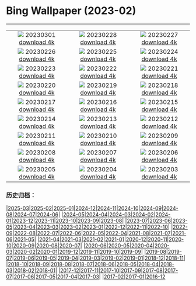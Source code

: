 # Bing Wallpaper (2023-02)
**************
| | | |
|:-:|:-:|:-:|
| ![](https://www.bing.com/th?id=OHR.LuebeckCityGate_ZH-CN4618826141_1920x1080.jpg) 20230301 [download 4k](https://www.bing.com/th?id=OHR.LuebeckCityGate_ZH-CN4618826141_UHD.jpg) | ![](https://www.bing.com/th?id=OHR.AtraniAmalfi_ZH-CN6391731688_1920x1080.jpg) 20230228 [download 4k](https://www.bing.com/th?id=OHR.AtraniAmalfi_ZH-CN6391731688_UHD.jpg) | ![](https://www.bing.com/th?id=OHR.PolarBearFrost_ZH-CN5918160947_1920x1080.jpg) 20230227 [download 4k](https://www.bing.com/th?id=OHR.PolarBearFrost_ZH-CN5918160947_UHD.jpg) |
| ![](https://www.bing.com/th?id=OHR.CanopyPeru_ZH-CN5659581553_1920x1080.jpg) 20230226 [download 4k](https://www.bing.com/th?id=OHR.CanopyPeru_ZH-CN5659581553_UHD.jpg) | ![](https://www.bing.com/th?id=OHR.BryceAnniv_ZH-CN5305245786_1920x1080.jpg) 20230225 [download 4k](https://www.bing.com/th?id=OHR.BryceAnniv_ZH-CN5305245786_UHD.jpg) | ![](https://www.bing.com/th?id=OHR.RichmondParkDuck_ZH-CN4956127005_1920x1080.jpg) 20230224 [download 4k](https://www.bing.com/th?id=OHR.RichmondParkDuck_ZH-CN4956127005_UHD.jpg) |
| ![](https://www.bing.com/th?id=OHR.BabblingBrook_ZH-CN9371346787_1920x1080.jpg) 20230223 [download 4k](https://www.bing.com/th?id=OHR.BabblingBrook_ZH-CN9371346787_UHD.jpg) | ![](https://www.bing.com/th?id=OHR.FriedensglockeFichtelberg_ZH-CN5510489151_1920x1080.jpg) 20230222 [download 4k](https://www.bing.com/th?id=OHR.FriedensglockeFichtelberg_ZH-CN5510489151_UHD.jpg) | ![](https://www.bing.com/th?id=OHR.MardiGrasNOLA_ZH-CN9628788934_1920x1080.jpg) 20230221 [download 4k](https://www.bing.com/th?id=OHR.MardiGrasNOLA_ZH-CN9628788934_UHD.jpg) |
| ![](https://www.bing.com/th?id=OHR.Itaimbezinho_ZH-CN5641449623_1920x1080.jpg) 20230220 [download 4k](https://www.bing.com/th?id=OHR.Itaimbezinho_ZH-CN5641449623_UHD.jpg) | ![](https://www.bing.com/th?id=OHR.MauiWhale_ZH-CN6664793962_1920x1080.jpg) 20230219 [download 4k](https://www.bing.com/th?id=OHR.MauiWhale_ZH-CN6664793962_UHD.jpg) | ![](https://www.bing.com/th?id=OHR.EbenIceCave_ZH-CN6035107581_1920x1080.jpg) 20230218 [download 4k](https://www.bing.com/th?id=OHR.EbenIceCave_ZH-CN6035107581_UHD.jpg) |
| ![](https://www.bing.com/th?id=OHR.BirdcountAllen_ZH-CN4029022734_1920x1080.jpg) 20230217 [download 4k](https://www.bing.com/th?id=OHR.BirdcountAllen_ZH-CN4029022734_UHD.jpg) | ![](https://www.bing.com/th?id=OHR.FireFallYosemite_ZH-CN3351604820_1920x1080.jpg) 20230216 [download 4k](https://www.bing.com/th?id=OHR.FireFallYosemite_ZH-CN3351604820_UHD.jpg) | ![](https://www.bing.com/th?id=OHR.HippoDayChobe_ZH-CN2883647954_1920x1080.jpg) 20230215 [download 4k](https://www.bing.com/th?id=OHR.HippoDayChobe_ZH-CN2883647954_UHD.jpg) |
| ![](https://www.bing.com/th?id=OHR.OtaruIgloo_ZH-CN2078929256_1920x1080.jpg) 20230214 [download 4k](https://www.bing.com/th?id=OHR.OtaruIgloo_ZH-CN2078929256_UHD.jpg) | ![](https://www.bing.com/th?id=OHR.MoonValley_ZH-CN1906470869_1920x1080.jpg) 20230213 [download 4k](https://www.bing.com/th?id=OHR.MoonValley_ZH-CN1906470869_UHD.jpg) | ![](https://www.bing.com/th?id=OHR.BoobyDarwinDay_ZH-CN9917306809_1920x1080.jpg) 20230212 [download 4k](https://www.bing.com/th?id=OHR.BoobyDarwinDay_ZH-CN9917306809_UHD.jpg) |
| ![](https://www.bing.com/th?id=OHR.DarkSkiesDV_ZH-CN1076500221_1920x1080.jpg) 20230211 [download 4k](https://www.bing.com/th?id=OHR.DarkSkiesDV_ZH-CN1076500221_UHD.jpg) | ![](https://www.bing.com/th?id=OHR.EpidaurusGreece_ZH-CN0640135476_1920x1080.jpg) 20230210 [download 4k](https://www.bing.com/th?id=OHR.EpidaurusGreece_ZH-CN0640135476_UHD.jpg) | ![](https://www.bing.com/th?id=OHR.LowerAntelopeAZ_ZH-CN4758496750_1920x1080.jpg) 20230209 [download 4k](https://www.bing.com/th?id=OHR.LowerAntelopeAZ_ZH-CN4758496750_UHD.jpg) |
| ![](https://www.bing.com/th?id=OHR.EileanDonanDawn_ZH-CN0383017858_1920x1080.jpg) 20230208 [download 4k](https://www.bing.com/th?id=OHR.EileanDonanDawn_ZH-CN0383017858_UHD.jpg) | ![](https://www.bing.com/th?id=OHR.MedievalLabro_ZH-CN0015356188_1920x1080.jpg) 20230207 [download 4k](https://www.bing.com/th?id=OHR.MedievalLabro_ZH-CN0015356188_UHD.jpg) | ![](https://www.bing.com/th?id=OHR.WaitangiFjordlandNP_ZH-CN9436140228_1920x1080.jpg) 20230206 [download 4k](https://www.bing.com/th?id=OHR.WaitangiFjordlandNP_ZH-CN9436140228_UHD.jpg) |
| ![](https://www.bing.com/th?id=OHR.YearRabbit_ZH-CN2751166096_1920x1080.jpg) 20230205 [download 4k](https://www.bing.com/th?id=OHR.YearRabbit_ZH-CN2751166096_UHD.jpg) | ![](https://www.bing.com/th?id=OHR.Lichun2023_ZH-CN7842399047_1920x1080.jpg) 20230204 [download 4k](https://www.bing.com/th?id=OHR.Lichun2023_ZH-CN7842399047_UHD.jpg) | ![](https://www.bing.com/th?id=OHR.QuebecFrontenac_ZH-CN9519096458_1920x1080.jpg) 20230203 [download 4k](https://www.bing.com/th?id=OHR.QuebecFrontenac_ZH-CN9519096458_UHD.jpg) |

### 历史归档：

|[2025-03](/../2025-03/2025-03.md)|[2025-02](/../2025-02/2025-02.md)|[2025-01](/../2025-01/2025-01.md)|[2024-12](/../2024-12/2024-12.md)|[2024-11](/../2024-11/2024-11.md)|[2024-10](/../2024-10/2024-10.md)|[2024-09](/../2024-09/2024-09.md)|[2024-08](/../2024-08/2024-08.md)|[2024-07](/../2024-07/2024-07.md)|[2024-06](/../2024-06/2024-06.md)|
|[2024-05](/../2024-05/2024-05.md)|[2024-04](/../2024-04/2024-04.md)|[2024-03](/../2024-03/2024-03.md)|[2024-02](/../2024-02/2024-02.md)|[2024-01](/../2024-01/2024-01.md)|[2023-12](/../2023-12/2023-12.md)|[2023-11](/../2023-11/2023-11.md)|[2023-10](/../2023-10/2023-10.md)|[2023-09](/../2023-09/2023-09.md)|[2023-08](/../2023-08/2023-08.md)|
|[2023-07](/../2023-07/2023-07.md)|[2023-06](/../2023-06/2023-06.md)|[2023-05](/../2023-05/2023-05.md)|[2023-04](/../2023-04/2023-04.md)|[2023-03](/../2023-03/2023-03.md)|[2023-02](/2023-02.md)|[2023-01](/../2023-01/2023-01.md)|[2022-12](/../2022-12/2022-12.md)|[2022-11](/../2022-11/2022-11.md)|[2022-10](/../2022-10/2022-10.md)|
|[2022-09](/../2022-09/2022-09.md)|[2022-08](/../2022-08/2022-08.md)|[2022-07](/../2022-07/2022-07.md)|[2022-06](/../2022-06/2022-06.md)|[2022-05](/../2022-05/2022-05.md)|[2022-04](/../2022-04/2022-04.md)|[2021-08](/../2021-08/2021-08.md)|[2021-07](/../2021-07/2021-07.md)|[2021-06](/../2021-06/2021-06.md)|[2021-05](/../2021-05/2021-05.md)|
|[2021-04](/../2021-04/2021-04.md)|[2021-03](/../2021-03/2021-03.md)|[2021-02](/../2021-02/2021-02.md)|[2021-01](/../2021-01/2021-01.md)|[2020-12](/../2020-12/2020-12.md)|[2020-11](/../2020-11/2020-11.md)|[2020-10](/../2020-10/2020-10.md)|[2020-09](/../2020-09/2020-09.md)|[2020-08](/../2020-08/2020-08.md)|[2020-07](/../2020-07/2020-07.md)|
|[2020-06](/../2020-06/2020-06.md)|[2020-05](/../2020-05/2020-05.md)|[2020-04](/../2020-04/2020-04.md)|[2020-03](/../2020-03/2020-03.md)|[2020-02](/../2020-02/2020-02.md)|[2020-01](/../2020-01/2020-01.md)|[2019-12](/../2019-12/2019-12.md)|[2019-11](/../2019-11/2019-11.md)|[2019-10](/../2019-10/2019-10.md)|[2019-09](/../2019-09/2019-09.md)|
|[2019-08](/../2019-08/2019-08.md)|[2019-07](/../2019-07/2019-07.md)|[2019-06](/../2019-06/2019-06.md)|[2019-05](/../2019-05/2019-05.md)|[2019-04](/../2019-04/2019-04.md)|[2019-03](/../2019-03/2019-03.md)|[2019-02](/../2019-02/2019-02.md)|[2019-01](/../2019-01/2019-01.md)|[2018-12](/../2018-12/2018-12.md)|[2018-11](/../2018-11/2018-11.md)|
|[2018-10](/../2018-10/2018-10.md)|[2018-09](/../2018-09/2018-09.md)|[2018-08](/../2018-08/2018-08.md)|[2018-07](/../2018-07/2018-07.md)|[2018-06](/../2018-06/2018-06.md)|[2018-05](/../2018-05/2018-05.md)|[2018-04](/../2018-04/2018-04.md)|[2018-03](/../2018-03/2018-03.md)|[2018-02](/../2018-02/2018-02.md)|[2018-01](/../2018-01/2018-01.md)|
|[2017-12](/../2017-12/2017-12.md)|[2017-11](/../2017-11/2017-11.md)|[2017-10](/../2017-10/2017-10.md)|[2017-09](/../2017-09/2017-09.md)|[2017-08](/../2017-08/2017-08.md)|[2017-07](/../2017-07/2017-07.md)|[2017-06](/../2017-06/2017-06.md)|[2017-05](/../2017-05/2017-05.md)|[2017-04](/../2017-04/2017-04.md)|[2017-03](/../2017-03/2017-03.md)|
|[2017-02](/../2017-02/2017-02.md)|[2017-01](/../2017-01/2017-01.md)|[2016-12](/../2016-12/2016-12.md)
